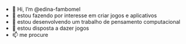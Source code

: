 - 👋 Hi, I’m @edina-fambomel
- 👀 estou fazendo por interesse em criar jogos e aplicativos
- 🌱 estou desenvolvendo um trabalho de pensamento computacional
- 💞️ estou disposta a dazer jogos 
- 📫 me procure

<!---
edina-fambomel/edina-fambomel is a ✨ special ✨ repository because its `README.md` (this file) appears on your GitHub profile.
You can click the Preview link to take a look at your changes.
--->
